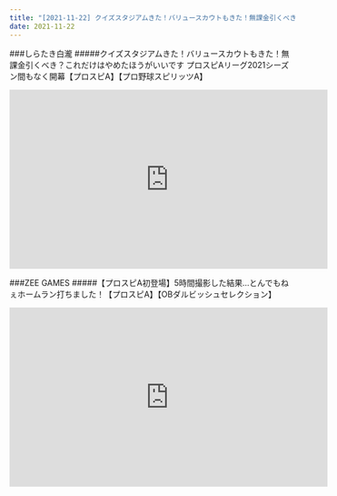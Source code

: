 ```yaml
---
title: "[2021-11-22] クイズスタジアムきた！バリュースカウトもきた！無課金引くべき？これだけはやめたほうがいいです プロスピAリーグ2021シーズン間もなく開幕【プロスピA】【プロ野球スピリッツA】 他"
date: 2021-11-22
---
```

###しらたき白瀧
#####クイズスタジアムきた！バリュースカウトもきた！無課金引くべき？これだけはやめたほうがいいです プロスピAリーグ2021シーズン間もなく開幕【プロスピA】【プロ野球スピリッツA】
<iframe width="560" height="315" src="https://www.youtube.com/embed/olwzxOQEox0" frameborder="0" allow="accelerometer; autoplay; clipboard-write; encrypted-media; gyroscope; picture-in-picture" allowfullscreen></iframe>

###ZEE GAMES
#####【プロスピA初登場】5時間撮影した結果…とんでもねぇホームラン打ちました！【プロスピA】【OBダルビッシュセレクション】
<iframe width="560" height="315" src="https://www.youtube.com/embed/fabylgdw5MQ" frameborder="0" allow="accelerometer; autoplay; clipboard-write; encrypted-media; gyroscope; picture-in-picture" allowfullscreen></iframe>

